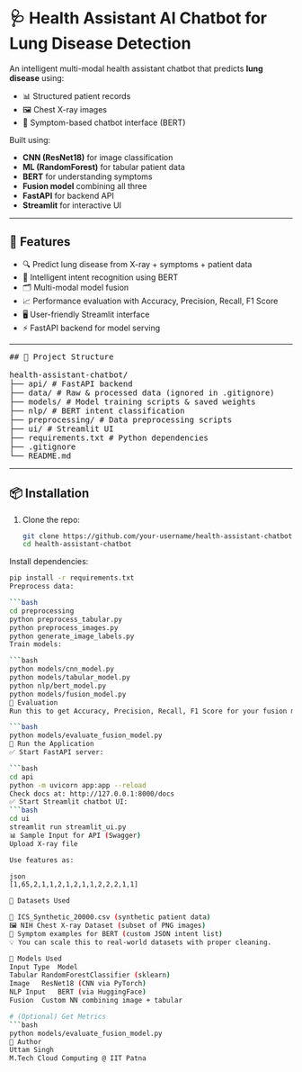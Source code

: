 # 🩺 Health Assistant AI Chatbot for Lung Disease Detection

An intelligent multi-modal health assistant chatbot that predicts **lung disease** using:
- 📊 Structured patient records
- 🖼️ Chest X-ray images
- 💬 Symptom-based chatbot interface (BERT)

Built using:
- **CNN (ResNet18)** for image classification
- **ML (RandomForest)** for tabular patient data
- **BERT** for understanding symptoms
- **Fusion model** combining all three
- **FastAPI** for backend API
- **Streamlit** for interactive UI

---

## 🚀 Features

- 🔍 Predict lung disease from X-ray + symptoms + patient data
- 🧠 Intelligent intent recognition using BERT
- 🗂️ Multi-modal model fusion
- 📈 Performance evaluation with Accuracy, Precision, Recall, F1 Score
- 🖥️ User-friendly Streamlit interface
- ⚡ FastAPI backend for model serving

---

<pre>## 🧾 Project Structure

health-assistant-chatbot/
├── api/ # FastAPI backend
├── data/ # Raw & processed data (ignored in .gitignore)
├── models/ # Model training scripts & saved weights
├── nlp/ # BERT intent classification
├── preprocessing/ # Data preprocessing scripts
├── ui/ # Streamlit UI
├── requirements.txt # Python dependencies
├── .gitignore
└── README.md
</pre>
---

## 📦 Installation

1. Clone the repo:
   ```bash
   git clone https://github.com/your-username/health-assistant-chatbot.git
   cd health-assistant-chatbot
Install dependencies:

```bash
pip install -r requirements.txt
Preprocess data:

```bash
cd preprocessing
python preprocess_tabular.py
python preprocess_images.py
python generate_image_labels.py
Train models:

```bash
python models/cnn_model.py
python models/tabular_model.py
python nlp/bert_model.py
python models/fusion_model.py
🧪 Evaluation
Run this to get Accuracy, Precision, Recall, F1 Score for your fusion model:

```bash
python models/evaluate_fusion_model.py
🧠 Run the Application
✅ Start FastAPI server:

```bash
cd api
python -m uvicorn app:app --reload
Check docs at: http://127.0.0.1:8000/docs
✅ Start Streamlit chatbot UI:
```bash
cd ui
streamlit run streamlit_ui.py
📊 Sample Input for API (Swagger)
Upload X-ray file

Use features as:

json
[1,65,2,1,1,2,1,2,1,1,2,2,2,1,1]

📁 Datasets Used

🧾 ICS_Synthetic_20000.csv (synthetic patient data)
🖼️ NIH Chest X-ray Dataset (subset of PNG images)
🧠 Symptom examples for BERT (custom JSON intent list)
💡 You can scale this to real-world datasets with proper cleaning.

🧠 Models Used
Input Type	Model
Tabular	RandomForestClassifier (sklearn)
Image	ResNet18 (CNN via PyTorch)
NLP Input	BERT (via HuggingFace)
Fusion	Custom NN combining image + tabular

# (Optional) Get Metrics
```bash
python models/evaluate_fusion_model.py
📌 Author
Uttam Singh
M.Tech Cloud Computing @ IIT Patna